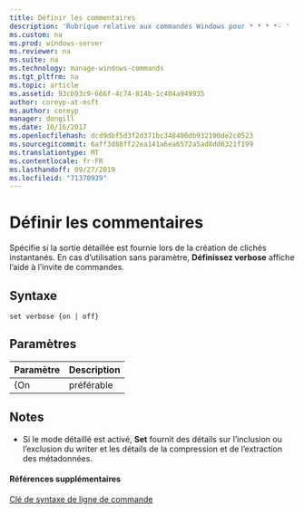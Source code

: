 ```yaml
---
title: Définir les commentaires
description: 'Rubrique relative aux commandes Windows pour * * * *- '
ms.custom: na
ms.prod: windows-server
ms.reviewer: na
ms.suite: na
ms.technology: manage-windows-commands
ms.tgt_pltfrm: na
ms.topic: article
ms.assetid: 93cb93c9-666f-4c74-814b-1c404a949935
author: coreyp-at-msft
ms.author: coreyp
manager: dongill
ms.date: 10/16/2017
ms.openlocfilehash: dcd9dbf5d3f2d371bc348400db932100de2c0523
ms.sourcegitcommit: 6aff3d88ff22ea141a6ea6572a5ad8dd6321f199
ms.translationtype: MT
ms.contentlocale: fr-FR
ms.lasthandoff: 09/27/2019
ms.locfileid: "71370939"
---
```

# <a name="set-verbose"></a>Définir les commentaires



Spécifie si la sortie détaillée est fournie lors de la création de clichés instantanés. En cas d’utilisation sans paramètre, **Définissez verbose** affiche l’aide à l’invite de commandes.

## <a name="syntax"></a>Syntaxe

```
set verbose {on | off}
```

## <a name="parameters"></a>Paramètres

| Paramètre | Description |
|-----------|-------------|
|    {On    |    préférable     |

## <a name="remarks"></a>Notes

-   Si le mode détaillé est activé, **Set** fournit des détails sur l’inclusion ou l’exclusion du writer et les détails de la compression et de l’extraction des métadonnées.

#### <a name="additional-references"></a>Références supplémentaires

[Clé de syntaxe de ligne de commande](command-line-syntax-key.md)